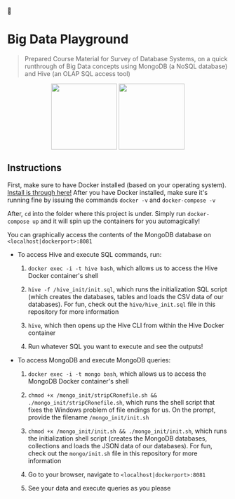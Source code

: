 :blue_book:

# Big Data Playground
> Prepared Course Material for Survey of Database Systems, on a quick runthrough of Big Data concepts using MongoDB (a NoSQL database) and Hive (an OLAP SQL access tool)

<div style="text-align:center">
  <img src="http://hortonworks.com/wp-content/uploads/2016/03/hive_logo.png" width="150px;" align="center"/>
  <img src="https://www.servernoobs.com/wp-content/uploads/2016/01/mongodb-logo-1.png" width="150px;" align="center"/>
</div>

## Instructions
First, make sure to have Docker installed (based on your operating system). [Install is through here!](https://www.docker.com/) After you have Docker installed, make sure it's running fine by issuing the commands `docker -v` and `docker-compose -v`

After, `cd` into the folder where this project is under. Simply run `docker-compose up` and it will spin up the containers for you automagically!

You can graphically access the contents of the MongoDB database on `<localhost|dockerport>:8081`

* To access Hive and execute SQL commands, run: 

  1. `docker exec -i -t hive bash`, which allows us to access the Hive Docker container's shell
  
  2. `hive -f /hive_init/init.sql`, which runs the initialization SQL script (which creates the databases, tables and loads the CSV data of our databases). For fun, check out the `hive/hive_init.sql` file in this repository for more information
  
  3. `hive`, which then opens up the Hive CLI from within the Hive Docker container
  
  4. Run whatever SQL you want to execute and see the outputs!

* To access MongoDB and execute MongoDB queries:
  
  1. `docker exec -i -t mongo bash`, which allows us to access the MongoDB Docker container's shell
  
  2. `chmod +x /mongo_init/stripCRonefile.sh && ./mongo_init/stripCRonefile.sh`, which runs the shell script that fixes the Windows problem of file endings for us. On the prompt, provide the filename `/mongo_init/init.sh`
  
  3. `chmod +x /mongo_init/init.sh && ./mongo_init/init.sh`, which runs the initialization shell script (creates the MongoDB databases, collections and loads the JSON data of our databases). For fun, check out the `mongo/init.sh` file in this repository for more information
  
  4. Go to your browser, navigate to `<localhost|dockerport>:8081`
  
  5. See your data and execute queries as you please
  